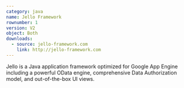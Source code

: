 ```yaml
---
category: java
name: Jello Framework
rownumber: 1
version: V2
object: Both
downloads:
  - source: jello-framework.com
    link: http://jello-framework.com
---
```

Jello is a Java application framework optimized for Google App Engine including a powerful OData engine, comprehensive Data Authorization model, and out-of-the-box UI views.
